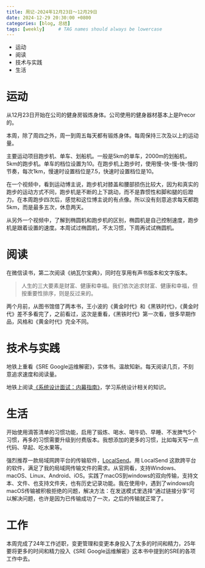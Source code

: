 ```yaml
---
title: 周记-2024年12月23日～12月29日
date: 2024-12-29 20:30:00 +0800
categories: [blog, 总结]
tags: [weekly]     # TAG names should always be lowercase
---
```


- 运动
- 阅读
- 技术与实践
- 生活

# 运动

从12月23日开始在公司的健身房锻炼身体。公司使用的健身器材基本上是Precor的。

本周，除了周四之外，周一到周五每天都有锻炼身体。每周保持三次及以上的运动量。

主要运动项目跑步机、单车、划船机。一般是5km的单车，2000m的划船机，5km的跑步机。单车的档位设置为10。在跑步机上跑步时，使用慢-快-慢-快-慢的节奏，每次1km，慢速时设置档位是7.5，快速时设置档位是10。

在一个视频中，看到运动博主说，跑步机对膝盖和腰部损伤比较大，因为和真实的跑步的运动方式不同，跑步机是不断的上下跳动，而不是靠惯性和脚和腿的后蹬力。在本周跑步四次后，感觉和这位博主说的有点像。所以没有刻意追求每天都跑5km，而是最多五次，休息两天。

从另外一个视频中，了解到椭圆机和跑步机的区别，椭圆机是自己控制速度，跑步机是跟着设置的速度。本周试过椭圆机，不太习惯，下周再试试椭圆机。

# 阅读

在微信读书，第二次阅读《纳瓦尔宝典》，同时在享用有声书版本和文字版本。

>人生的三大要素是财富、健康和幸福。我们依次追求财富、健康和幸福，但按重要性排序，则是反过来的。

两个月前，从图书馆借了两本书，王小波的《黄金时代》和《黑铁时代》，《黄金时代》差不多看完了，之前看过，这次是重看，《黑铁时代》第一次看，很多早期作品，风格和《黄金时代》完全不同。


# 技术与实践

地铁上重看《SRE Google运维解密》，实体书。温故知新。每天阅读几页，不刻意追求速度和阅读量。

地铁上阅读[《系统设计面试：内幕指南》](https://learning-guide.gitbook.io/system-design-interview)，学习系统设计相关的知识。


# 生活

开始使用滴答清单的习惯功能，启用了锻炼、喝水、喝牛奶、早睡、不发脾气5个习惯，再多的习惯需要升级到付费版本。我想添加的更多的习惯，比如每天写一点代码、早起、吃水果等。

强烈推荐一款局域网跨平台的传输软件，[LocalSend](https://localsend.org/zh-CN)。用 LocalSend 这款跨平台的软件，满足了我的局域网传输文件的需求。从官网看，支持Windows、macOS、Linux、Android、iOS。实践了macOS到windows的双向传输，支持文本、文件、也支持文件夹，也有历史记录功能。我在使用中，遇到了windows向macOS传输被积极拒绝的问题，解决方法：在发送模式里选择“通过链接分享”可以解决问题，也许是因为已传输成功了一次，之后的传输就正常了。




# 工作

本周完成了24年工作述职，变更管理和变更本身投入了太多的时间和精力，25年要将更多的时间和精力投入《SRE Google运维解密》这本书中提到的SRE的各项工作中去。


